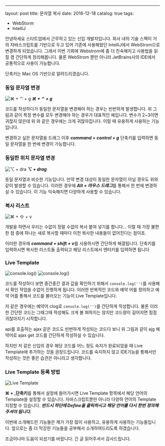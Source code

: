 ---
layout: post
title: 문자열 복사
date: 2016-12-18
catalog: true
tags:
- WebStorm
- IntelliJ

안녕하세요 스타트업에서 근무하고 있는 신입 개발자입니다. 회사 내의 기술 스펙이 거의 자바스크립트를 기반으로 두고 있어 기존에 사용해왔던 IntelliJ에서 WebStrom으로 변경하게 되었습니다. 그래서 이번 기회에 Webstrom에 좀 더 친숙해지고 사용법을 읽힐 겸 간단하게 정리해봅니다.
물론 WebStrom 뿐만 아니라 JetBrains사의 IDE에서 공통적으로 사용이 가능합니다.  

단축키는 Mac OS 기반으로 알려드리겠습니다.


### 동일 문자열 변경

![⌘ + ⌃ + g](https://i.imgur.com/fAMA6Or.gif  "⌘ + ⌃ + g")
***⌘ + ⌃ + g***


코드를 작성하다가 동일한 문자열을 변경해야 하는 경우는 빈번하게 발생합니다. 위 그림과 같이 특정 변수를 모두 변경해야 하는 경우가 대표적인 예입니다. 변수가 2~3이면 귀찮지 않은데 위 와 같은 경우에는 크게 귀찮아집니다. 이럴 때 유용하게 사용하는 기능입니다.

변경하고 싶은 문자열을 드래그 이후 ***command + control + g***  단축키를 입력하면 동일 문자열을 한 번에 변경이 가능합니다.

### 동일한 위치 문자열 변경
![⌥  + dra](https://i.imgur.com/Z5IYg6w.gif  "⌥  + drag")
***⌥  + drag***

동일 문자열과 비슷한 기능입니다. 만약 변경 대상이 동일한 문자열이 아닐 경우도 위와 같이 발생할 수 있습니다. 이러한 경우에 ***Alt + 마우스 드래그***를 통해서 한 번에 변경하실 수 있습니다. 이 기능 익숙해지면 다양하게 사용할 수 있습니다.

### 복사 리스트
![⌘  + ⇧ + v ](https://i.imgur.com/6ClfGhw.gif)

개발을 하면서 우리는 수없이 정말 수없이 복사 붙여 넣기를 합니다... 이럴 때 가장 불편한 점 중에 하나는 새로 복사할 때마다 이전 복사한 내용들이 없어진다는 점이죠.


이러한 경우에 ***command + shift + v***를 사용하시면 간단하게 해결됩니다. 단축키를 입력하시면 복사한 리스트들 출력되고 해당 리스트에서 엔터키를 입력하면 됩니다
### Live Template
![console.log()](https://i.imgur.com/ojSSHaC.gif)
![console.log()](https://i.imgur.com/SPMRe1P.gif)


코드를 작성하다 보면 중간중간 결과 값을 확인하기 위해서 `console.log('')`를 사용해서 확인 작업을 수없이 진행하게 됩니다. 이러한 반복적인 코드와 예약 어를 정의하고 예약 어를 통해서 코드를 불러오는 기능이 Live Template입니다.

저 같은 경우에는 예약어 clog로 `console.log('')`를 간단하게 작성합니다. 물론 이러한 간단한 코드는 그때그때 작성해도 크게 불 펴하지는 않지만 코드량이 길어지면 점점 귀찮아지기 시작합니다.

api를 호출하는 ajax 같은 코드도 빈번하게 작성되는 코드다 보니 위 그림과 같이 ajg 예약어로  ajax get 코드를 간단하게 작성하실 수 있습니다.

하지만 저 같은 신입의 경우 해당 코드를 어느 정도 숙지가 완료되었을 때 Live Template에 추가하는 것을 권장드립니다. 코드를 숙지하지 않고 IDE기능을 통해서만 작성하는 것은 좋은 습관은 아니라고 생각합니다.

### Live Template 등록 방법
![Live Template](https://i.imgur.com/SPMRe1P.gif)

**⌘ + ,단축키**를 통해서 설정에 들어가시면 Live Template 항목에서 해당 언어의 Template을 설정할 수 있습니다. 자바스크립트뿐만 아니라 다양하 언어의 Template 지정할 수 있습니다. ***반드시 하단에 Define을 클릭하시고 해당 언어를 다시 한번 정의해주셔야 됩니다.***

이번에 소개해드린 기능들은 제가 가장 많이 사용하고, 유용하게 사용하는 기능들입니다. 앞으로는 좀 더 막강한 기능들을 공부해서 소개하여드리도록 하겠습니다.


조금이나마 도움이 되셨기를 바랍니다. 긴 글 읽어주셔서 감사드립니다.
